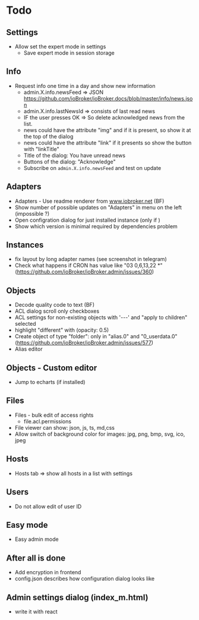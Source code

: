 # Todo

## Settings
- Allow set the expert mode in settings
  - Save expert mode in session storage
  
## Info
- Request info one time in a day and show new information
  - admin.X.info.newsFeed => JSON https://github.com/ioBroker/ioBroker.docs/blob/master/info/news.json
  - admin.X.info.lastNewsId => consists of last read news
  - IF the user presses OK => So delete acknowledged news from the list.
  - news could have the attribute "img" and if it is present, so show it at the top of the dialog
  - news could have the attribute "link" if it presents so show the button with "linkTitle"
  - Title of the dialog: You have unread news
  - Buttons of the dialog: "Acknowledge"
  - Subscribe on `admin.X.info.newsFeed` and test on update

## Adapters
- Adapters - Use readme renderer from www.iobroker.net (BF)
- Show number of possible updates on "Adapters" in menu on the left (impossible ?)
- Open configration dialog for just installed instance (only if )
- Show which version is minimal required by dependencies problem

## Instances
- fix layout by long adapter names (see screenshot in telegram)
- Check what happens if CRON has value like "03 0,6,13,22 *" (https://github.com/ioBroker/ioBroker.admin/issues/360)

## Objects
- Decode quality code to text (BF)
- ACL dialog scroll only checkboxes
- ACL settings for non-existing objects with '---' and "apply to children" selected
- highlight "different" with (opacity: 0.5)
- Create object of type "folder": only in "alias.0" and "0_userdata.0" (https://github.com/ioBroker/ioBroker.admin/issues/577)
- Alias editor

## Objects - Custom editor
- Jump to echarts (if installed)

## Files
- Files - bulk edit of access rights
  - file.acl.permissions
- File viewer can show: json, js, ts, md,css
- Allow switch of background color for images: jpg, png, bmp, svg, ico, jpeg
  
## Hosts  
- Hosts tab => show all hosts in a list with settings

## Users
- Do not allow edit of user ID

## Easy mode
- Easy admin mode

## After all is done
- Add encryption in frontend
- config.json describes how configuration dialog looks like

## Admin settings dialog (index_m.html)
- write it with react